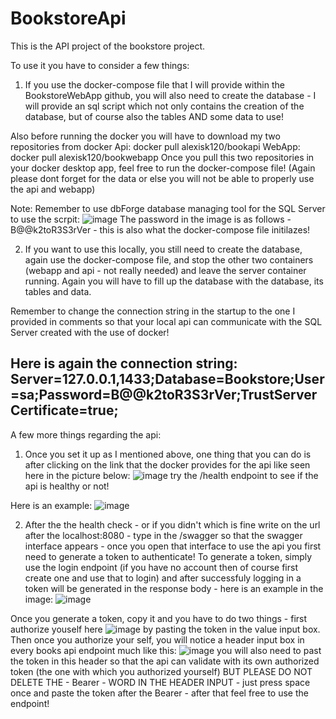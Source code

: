 # BookstoreApi
This is the API project of the bookstore project.

To use it you have to consider a few things:
1) If you use the docker-compose file that I will provide within the BookstoreWebApp github, you will also need to create the database - I will provide an sql script which not only contains the creation of the database, but of course also the tables AND some data to use!

  Also before running the docker you will have to download my two repositories from docker 
  Api: docker pull alexisk120/bookapi
  WebApp: docker pull alexisk120/bookwebapp
  Once you pull this two repositories in your docker desktop app, feel free to run the docker-compose file!
  (Again please dont forget for the data or else you will not be able to properly use the api and webapp)

  Note: Remember to use dbForge database managing tool for the SQL Server to use the scrpit:
  ![image](https://github.com/Alex120gb/BookstoreApi/assets/93439743/45ca098e-11f4-4270-adf7-e71bdb875741)
  The password in the image is as follows - B@@k2toR3S3rVer - this is also what the docker-compose file initilazes!

2) If you want to use this locally, you still need to create the database, again use the docker-compose file, and stop the other two containers (webapp and api - not really needed) and leave the server container running. Again you will have to fill up the database with the database, its tables and data.

  Remember to change the connection string in the startup to the one I provided in comments so that your local api can communicate with the SQL Server created with the use of docker!

  Here is again the connection string: Server=127.0.0.1,1433;Database=Bookstore;User=sa;Password=B@@k2toR3S3rVer;TrustServerCertificate=true;
-------------------------------------------------------------------------------------------------------------------------------------------

A few more things regarding the api:
1) Once you set it up as I mentioned above, one thing that you can do is after clicking on the link that the docker provides for the api like seen here in the picture below:
![image](https://github.com/Alex120gb/BookstoreApi/assets/93439743/3e9a2ac9-3b9d-4692-a22f-de4b4589e1a4)
try the /health endpoint to see if the api is healthy or not!

  Here is an example: 
  ![image](https://github.com/Alex120gb/BookstoreApi/assets/93439743/324a242c-9153-4927-9931-99ee7053149e)

2) After the the health check - or if you didn't which is fine write on the url after the localhost:8080 - type in the /swagger so that the swagger interface appears - once you open that interface to use the api you first need to generate a token to authenticate! To generate a token, simply use the login endpoint (if you have no account then of course
first create one and use that to login) and after successfuly logging in a token will be generated in the response body - here is an example in the image: 
![image](https://github.com/Alex120gb/BookstoreApi/assets/93439743/3fbfd43c-0657-4685-807d-ac3962abd836)

  Once you generate a token, copy it and you have to do two things - first authorize youself here 
  ![image](https://github.com/Alex120gb/BookstoreApi/assets/93439743/2e85d035-9bc9-4d55-9c2c-be416efa43c4)
  by pasting the token in the value input box. Then once you authorize your self, you will notice a header input box in every  books api endpoint much like this:
  ![image](https://github.com/Alex120gb/BookstoreApi/assets/93439743/3fea3877-b579-41d6-97b6-c13387c48300)
  you will also need to past the token in this header so that the api can validate with its own authorized token (the one with which you authorized yourself) BUT PLEASE DO NOT DELETE THE - Bearer - WORD IN THE HEADER INPUT - just press space once and paste the token after the Bearer - after that feel free to use the endpoint!

